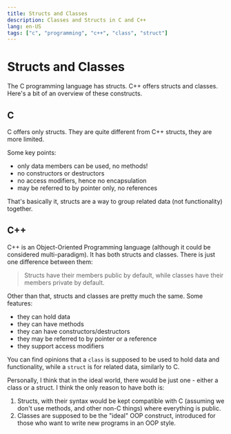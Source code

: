 ```yaml
---
title: Structs and Classes
description: Classes and Structs in C and C++
lang: en-US
tags: ["c", "programming", "c++", "class", "struct"]
---
```


# Structs and Classes

The C programming language has structs. C++ offers structs and classes.
Here's a bit of an overview of these constructs.

## C

C offers only structs. They are quite different from C++ structs, they are more limited.

Some key points:

- only data members can be used, no methods!
- no constructors or destructors
- no access modifiers, hence no encapsulation
- may be referred to by pointer only, no references

That's basically it, structs are a way to group related data (not functionality)
together.

## C++

C++ is an Object-Oriented Programming language (although it could be considered
multi-paradigm). It has both structs and classes. There is just one difference
between them:

> Structs have their members public by default, while classes have their members 
> private by default.

Other than that, structs and classes are pretty much the same.
Some features:

- they can hold data
- they can have methods
- they can have constructors/destructors
- they may be referred to by pointer or a reference
- they support access modifiers

You can find opinions that a `class` is supposed to be used to hold data
and functionality, while a `struct` is for related data, similarly to C.

Personally, I think that in the ideal world, there would be just one - either a
class or a struct. I think the only reason to have both is:

1. Structs, with their syntax would be kept compatible with C (assuming we don't
   use methods, and other non-C things) where everything is public.
2. Classes are supposed to be the "ideal" OOP construct, introduced for those
   who want to write new programs in an OOP style.